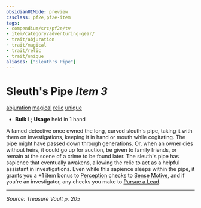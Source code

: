 ```yaml
---
obsidianUIMode: preview
cssclass: pf2e,pf2e-item
tags:
- compendium/src/pf2e/tv
- item/category/adventuring-gear/
- trait/abjuration
- trait/magical
- trait/relic
- trait/unique
aliases: ["Sleuth's Pipe"]
---
```

# Sleuth's Pipe *Item 3*  
[abjuration](rules/traits/abjuration.md "Abjuration School Trait")  [magical](rules/traits/magical.md "Magical Item Trait")  [relic](rules/traits/relic-tv.md "Relic Item Trait")  [unique](rules/traits/unique.md "Unique Rarity Trait")  

- **Bulk** L; **Usage** held in 1 hand

A famed detective once owned the long, curved sleuth's pipe, taking it with them on investigations, keeping it in hand or mouth while cogitating. The pipe might have passed down through generations. Or, when an owner dies without heirs, it could go up for auction, be given to family friends, or remain at the scene of a crime to be found later. The sleuth's pipe has sapience that eventually awakens, allowing the relic to act as a helpful assistant in investigations. Even while this sapience sleeps within the pipe, it grants you a +1 item bonus to [Perception](compendium/skills.md#Perception) checks to [Sense Motive](rules/actions/sense-motive.md), and if you're an investigator, any checks you make to [Pursue a Lead](rules/actions/pursue-a-lead-apg.md).


---
*Source: Treasure Vault p. 205*